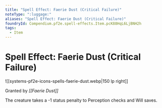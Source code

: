 ```yaml
---
title: "Spell Effect: Faerie Dust (Critical Failure)"
noteType: ":luggage:"
aliases: "Spell Effect: Faerie Dust (Critical Failure)"
foundryId: Compendium.pf2e.spell-effects.Item.pcK88HqL6LjBNH2h
tags:
  - Item
---
```


# Spell Effect: Faerie Dust (Critical Failure)
![[systems-pf2e-icons-spells-faerie-dust.webp|150 lp right]]

Granted by _[[Faerie Dust]]_

The creature takes a -1 status penalty to Perception checks and Will saves.

